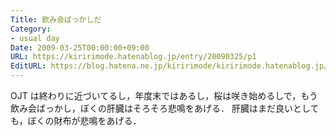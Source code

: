 ```yaml
---
Title: 飲み会ばっかしだ
Category:
- usual day
Date: 2009-03-25T00:00:00+09:00
URL: https://kiririmode.hatenablog.jp/entry/20090325/p1
EditURL: https://blog.hatena.ne.jp/kiririmode/kiririmode.hatenablog.jp/atom/entry/8454420450078213315
---
```


OJT は終わりに近づいてるし，年度末ではあるし，桜は咲き始めるしで，もう飲み会ばっかし，ぼくの肝臓はそろそろ悲鳴をあげる．
肝臓はまだ良いとしても，ぼくの財布が悲鳴をあげる．

